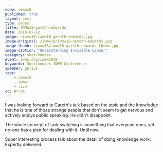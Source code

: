 ```yaml
---
code: iwmw18
published: true
layout: post
type: pages
title: IWMW18-gareth-edwards
date: 2018-07-12
image: /iwmw18/iwmw18-gareth-edwards.jpg
image-original: /iwmw18/iwmw18-gareth-edwards.jpg
image-thumb: /iwmw18/iwmw18-gareth-edwards-thumb.jpg
image-caption: "Understanding Invisible Labour"
category: sketchnotes
event: iwmw.org/iwmw2018
keywords: Sketchnotes IWMW Conference
speaker: garius
tags:
    - iwmw18
    - iwmw
    - live
cc: BY-SA
---
```


I was looking forward to Gareth's talk based on the topic and the knowledge that he is one of those strange people that don't seem to get nervous and actively enjoys public speaking. He didn't disappoint.

The whole concept of task switching is something that everyone does, yet no-one has a plan for dealing with it. Until now.

Super interesting process talk about the detail of doing knowledge work. Expertly delivered.